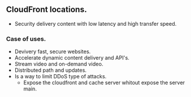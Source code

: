 ## CloudFront locations.

+ Security delivery content with low latency and high transfer speed.

### Case of uses.

+ Devivery fast, secure websites.
+ Accelerate dynamic content delivery and API's.
+ Stream video and on-demand video.
+ Distributed path and updates.
+ Is a way to limit DDoS type of attacks.
    + Expose the cloudfront and cache server whitout expose the server main.


